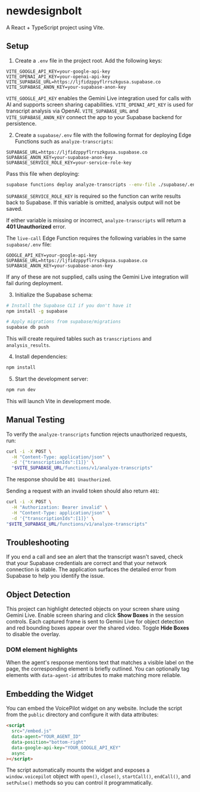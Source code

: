 # newdesignbolt

A React + TypeScript project using Vite.

## Setup

1. Create a `.env` file in the project root. Add the following keys:

```
VITE_GOOGLE_API_KEY=your-google-api-key
VITE_OPENAI_API_KEY=your-openai-api-key
VITE_SUPABASE_URL=https://ljfidzppyflrrszkgusa.supabase.co
VITE_SUPABASE_ANON_KEY=your-supabase-anon-key
```

`VITE_GOOGLE_API_KEY` enables the Gemini Live integration used for calls with AI and supports screen sharing capabilities.
`VITE_OPENAI_API_KEY` is used for transcript analysis via OpenAI.
`VITE_SUPABASE_URL` and `VITE_SUPABASE_ANON_KEY` connect the app to your Supabase backend for persistence.

2. Create a `supabase/.env` file with the following format for deploying Edge Functions such as `analyze-transcripts`:

```
SUPABASE_URL=https://ljfidzppyflrrszkgusa.supabase.co
SUPABASE_ANON_KEY=your-supabase-anon-key
SUPABASE_SERVICE_ROLE_KEY=your-service-role-key
```

Pass this file when deploying:

```bash
supabase functions deploy analyze-transcripts --env-file ./supabase/.env
```

`SUPABASE_SERVICE_ROLE_KEY` is required so the function can write results back to Supabase. If this variable is omitted, analysis output will not be saved.

If either variable is missing or incorrect, `analyze-transcripts` will return a **401 Unauthorized** error.

The `live-call` Edge Function requires the following variables in the same `supabase/.env` file:

```
GOOGLE_API_KEY=your-google-api-key
SUPABASE_URL=https://ljfidzppyflrrszkgusa.supabase.co
SUPABASE_ANON_KEY=your-supabase-anon-key
```

If any of these are not supplied, calls using the Gemini Live integration will fail during deployment.

3. Initialize the Supabase schema:

```bash
# Install the Supabase CLI if you don't have it
npm install -g supabase

# Apply migrations from supabase/migrations
supabase db push
```

This will create required tables such as `transcriptions` and `analysis_results`.

4. Install dependencies:

```bash
npm install
```

5. Start the development server:

```bash
npm run dev
```

This will launch Vite in development mode.

## Manual Testing

To verify the `analyze-transcripts` function rejects unauthorized requests, run:

```bash
curl -i -X POST \
  -H "Content-Type: application/json" \
  -d '{"transcriptionIds":[1]}' \
  "$VITE_SUPABASE_URL/functions/v1/analyze-transcripts"
```

The response should be `401 Unauthorized`.

Sending a request with an invalid token should also return `401`:

```bash
curl -i -X POST \
  -H "Authorization: Bearer invalid" \
  -H "Content-Type: application/json" \
  -d '{"transcriptionIds":[1]}' \
"$VITE_SUPABASE_URL/functions/v1/analyze-transcripts"
```

## Troubleshooting

If you end a call and see an alert that the transcript wasn't saved, check that
your Supabase credentials are correct and that your network connection is
stable. The application surfaces the detailed error from Supabase to help you
identify the issue.

## Object Detection

This project can highlight detected objects on your screen share using Gemini Live. Enable screen sharing and click **Show Boxes** in the session controls. Each captured frame is sent to Gemini Live for object detection and red bounding boxes appear over the shared video. Toggle **Hide Boxes** to disable the overlay.

### DOM element highlights

When the agent's response mentions text that matches a visible label on the page,
the corresponding element is briefly outlined. You can optionally tag elements
with `data-agent-id` attributes to make matching more reliable.

## Embedding the Widget

You can embed the VoicePilot widget on any website. Include the script from the
`public` directory and configure it with data attributes:

```html
<script
  src="/embed.js"
  data-agent="YOUR_AGENT_ID"
  data-position="bottom-right"
  data-google-api-key="YOUR_GOOGLE_API_KEY"
  async
></script>
```

The script automatically mounts the widget and exposes a `window.voicepilot`
object with `open()`, `close()`, `startCall()`, `endCall()`, and `setPulse()`
methods so you can control it programmatically.

